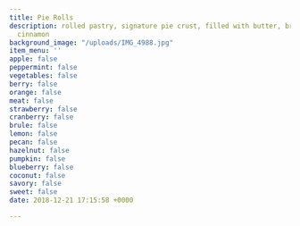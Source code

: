 ```yaml
---
title: Pie Rolls
description: rolled pastry, signature pie crust, filled with butter, brown sugar and
  cinnamon
background_image: "/uploads/IMG_4988.jpg"
item_menu: ''
apple: false
peppermint: false
vegetables: false
berry: false
orange: false
meat: false
strawberry: false
cranberry: false
brule: false
lemon: false
pecan: false
hazelnut: false
pumpkin: false
blueberry: false
coconut: false
savory: false
sweet: false
date: 2018-12-21 17:15:58 +0000

---
```

